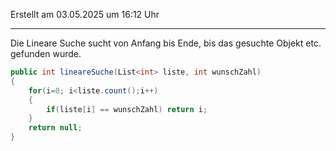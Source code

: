 Erstellt am 03.05.2025 um 16:12 Uhr

---
Die Lineare Suche sucht von Anfang bis Ende, bis das gesuchte Objekt etc. gefunden wurde. 
```cs
public int lineareSuche(List<int> liste, int wunschZahl)
{
	for(i=0; i<liste.count();i++)
	{
		if(liste[i] == wunschZahl) return i;
	}
	return null;
}
```